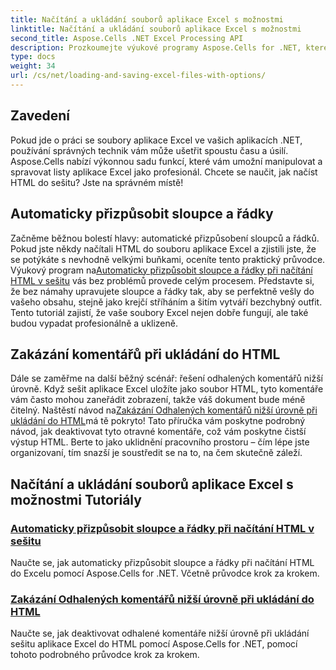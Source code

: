 ```yaml
---
title: Načítání a ukládání souborů aplikace Excel s možnostmi
linktitle: Načítání a ukládání souborů aplikace Excel s možnostmi
second_title: Aspose.Cells .NET Excel Processing API
description: Prozkoumejte výukové programy Aspose.Cells for .NET, které obsahují průvodce načítáním a ukládáním souborů aplikace Excel s možnostmi, jako je automatické přizpůsobení a zakázání komentářů.
type: docs
weight: 34
url: /cs/net/loading-and-saving-excel-files-with-options/
---
```

## Zavedení

Pokud jde o práci se soubory aplikace Excel ve vašich aplikacích .NET, používání správných technik vám může ušetřit spoustu času a úsilí. Aspose.Cells nabízí výkonnou sadu funkcí, které vám umožní manipulovat a spravovat listy aplikace Excel jako profesionál. Chcete se naučit, jak načíst HTML do sešitu? Jste na správném místě! 

## Automaticky přizpůsobit sloupce a řádky

Začněme běžnou bolestí hlavy: automatické přizpůsobení sloupců a řádků. Pokud jste někdy načítali HTML do souboru aplikace Excel a zjistili jste, že se potýkáte s nevhodně velkými buňkami, oceníte tento praktický průvodce. Výukový program na[Automaticky přizpůsobit sloupce a řádky při načítání HTML v sešitu](./auto-fitting-columns-and-rows/) vás bez problémů provede celým procesem. Představte si, že bez námahy upravujete sloupce a řádky tak, aby se perfektně vešly do vašeho obsahu, stejně jako krejčí stříháním a šitím vytváří bezchybný outfit. Tento tutoriál zajistí, že vaše soubory Excel nejen dobře fungují, ale také budou vypadat profesionálně a uklizeně.

## Zakázání komentářů při ukládání do HTML

 Dále se zaměřme na další běžný scénář: řešení odhalených komentářů nižší úrovně. Když sešit aplikace Excel uložíte jako soubor HTML, tyto komentáře vám často mohou zaneřádit zobrazení, takže váš dokument bude méně čitelný. Naštěstí návod na[Zakázání Odhalených komentářů nižší úrovně při ukládání do HTML](./disabling-downlevel-revealed-comments/)má tě pokryto! Tato příručka vám poskytne podrobný návod, jak deaktivovat tyto otravné komentáře, což vám poskytne čistší výstup HTML. Berte to jako uklidnění pracovního prostoru – čím lépe jste organizovaní, tím snazší je soustředit se na to, na čem skutečně záleží.

## Načítání a ukládání souborů aplikace Excel s možnostmi Tutoriály
### [Automaticky přizpůsobit sloupce a řádky při načítání HTML v sešitu](./auto-fitting-columns-and-rows/)
Naučte se, jak automaticky přizpůsobit sloupce a řádky při načítání HTML do Excelu pomocí Aspose.Cells for .NET. Včetně průvodce krok za krokem.
### [Zakázání Odhalených komentářů nižší úrovně při ukládání do HTML](./disabling-downlevel-revealed-comments/)
Naučte se, jak deaktivovat odhalené komentáře nižší úrovně při ukládání sešitu aplikace Excel do HTML pomocí Aspose.Cells for .NET, pomocí tohoto podrobného průvodce krok za krokem.